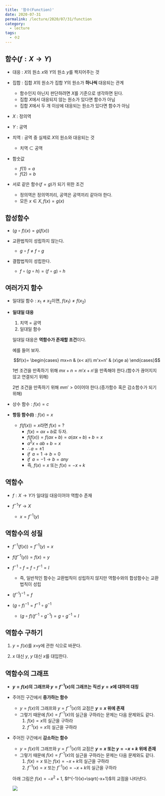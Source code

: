 ```yaml
---
title: '함수(Function)'
date: 2020-07-31
permalink: /lecture/2020/07/31/function
category:
  - lecture
tags:
  - 수2
---
```


## 함수($f:X\rightarrow Y$)
- 대응 : $X$의 원소 $x$와 $Y$의 원소 $y$를 짝지어주는 것

- 집합 : 집합 $X$의 원소가 집합 $Y$의 원소가 **하나씩** 대응되는 관계
	- 함수인지 아닌지 판단하려면 $X$를 기준으로 생각하면 된다.
	- 집합 $X$에서 대응되지 않는 원소가 있다면 함수가 아님
	- 집합 $X$에서 두 개 이상에 대응되는 원소가 있다면 함수가 아님

- $X$ : 정의역

- $Y$ : 공역

- 치역 : 공역 중 실제로 $X$의 원소와 대응되는 것
	- 치역 $\subset$ 공역

- 함숫값
	- $f(1)=a$
	- $f(2)=b$

- 서로 같은 함수($f=g$)가 되기 위한 조건
	- 정의역은 정의역끼리, 공역은 공역끼리 같아야 한다.
	- 모든 $x\in X, f(x)=g(x)$

## 합성함수
- $(g\circ f)(x)=g(f(x))$

- 교환법칙이 성립하지 않는다.
	- $g\circ f\neq f\circ g$

- 결합법칙이 성립한다.
	- $f\circ(g\circ h)=(f\circ g)\circ h$

## 여러가지 함수
- 일대일 함수 : $x_1\neq x_2$이면, $f(x_1)\neq f(x_2)$

- **일대일 대응**
	1. 치역 = 공역
	2. 일대일 함수

	일대일 대응은 **역함수가 존재할 조건**이다.

	예를 들어 보자.

	$$f(x)=
	\begin{cases}
	mx+n & (x< a)\\
	m'x+n' & (x\ge a) 
	\end{cases}$$

	1번 조건을 만족하기 위해 $mx+n=m'x+n'$을 만족해야 한다.(함수가 끊어지지 않고 연결되기 위해)
	
	2번 조건을 만족하기 위해 $mm'>0$이어야 한다.(증가함수 혹은 감소함수가 되기 위해)

- 상수 함수 : $f(x)=c$

- **항등 함수(I)** : $f(x)=x$
	- $f(f(x))=x$라면 $f(x)=?$
		- $f(x)=ax+b$로 두자.
		- $f(f(x))=f(ax+b)=a(ax+b)+b=x$
		- $a^2x+ab+b=x$
		- $\therefore a=\pm1$
		- $if\;\;a=1 \rightarrow b=0$
		- $if\;\;a=-1\rightarrow b=any$
		- 즉, $f(x)=x$ 또는 $f(x)=-x+k$

## **역함수**
- $f:X\rightarrow Y$가 일대일 대응이어야 역함수 존재

- $f^{-1}Y\rightarrow X$
	- $x=f^{-1}(y)$

## 역함수의  성질
- $f^{-1}(f(x))=f^{-1}(y)=x$

- $f(f^{-1}(y))=f(x)=y$

- $f^{-1}\circ f=f\circ f^{-1}=I$
	- 즉, 일반적인 함수는 교환법칙이 성립하지 않지만 역함수와의 합성함수는 교환법칙이 성립

- $(f^{-1})^{-1}=f$

- $(g\circ f)^{-1}=f^{-1}\circ g^{-1}$
	- $(g\circ f)(f^{-1}\circ g^{-1})=g\circ g^{-1}=I$

## 역함수 구하기
1. $y=f(x)$를 $x=$y에 관한 식으로 바꾼다.

2. $x$ 대신 $y$, $y$ 대신 $x$를 대입한다.
	
## **역함수의 그래프**
- **$y=f(x)$의 그래프와 $y=f^{-1}(x)$의 그래프는 직선 $y=x$에 대하여 대칭**

- 주어진 구간에서 **증가하는 함수**
	- $y=f(x)$의 그래프와 $y=f^{-1}(x)$의 교점은 **$y=x$ 위에 존재**
	- 그렇기 때문에 $f(x)=f^{-1}(x)$의 실근을 구하라는 문제는 다음 문제와도 같다.
		1. $f(x)=x$의 실근을 구하라
		2. $f^{-1}(x)=x$의 실근을 구하라

- 주어진 구간에서 **감소하는 함수**
	- $y=f(x)$의 그래프와 $y=f^{-1}(x)$의 교점은 **$y=x$ 또는 $y=-x+k$ 위에 존재**
	- 그렇기 때문에 $f(x)=f^{-1}(x)$의 실근을 구하라는 문제는 다음 문제와도 같다.
		1. $f(x)=x$ 또는 $f(x)=-x+k$의 실근을 구하라
		2. $f^{-1}(x)=x$ 또는 $f^{-1}(x)=-x+k$의 실근을 구하라

	아래 그림은 $f(x)=-x^2+1$, $f^{-1}(x)=\sqrt{-x+1}$의 교점을 나타낸다.

	![](https://user-images.githubusercontent.com/26649034/88946310-0c4fbb00-d2ca-11ea-967a-6b5efde36285.png)